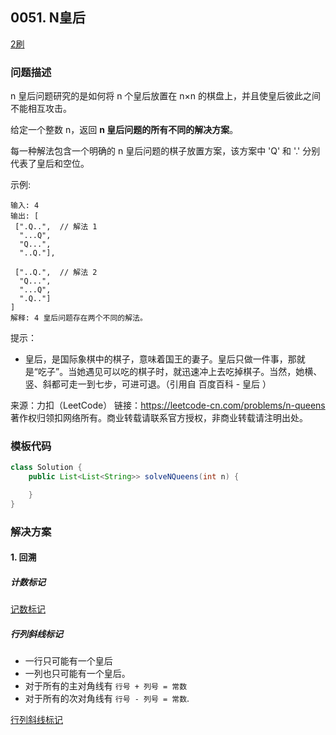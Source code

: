 <script src="https://cdn.bootcss.com/mathjax/2.7.7/MathJax.js?config=TeX-AMS-MML_HTMLorMML"></script>

## 0051. N皇后

[2刷](qu0051/solu/Solution.java)

### 问题描述

n 皇后问题研究的是如何将 n 个皇后放置在 n×n 的棋盘上，并且使皇后彼此之间不能相互攻击。

给定一个整数 n，返回 **n 皇后问题的所有不同的解决方案**。

每一种解法包含一个明确的 n 皇后问题的棋子放置方案，该方案中 'Q' 和 '.' 分别代表了皇后和空位。

示例:

```
输入: 4
输出: [
 [".Q..",  // 解法 1
  "...Q",
  "Q...",
  "..Q."],

 ["..Q.",  // 解法 2
  "Q...",
  "...Q",
  ".Q.."]
]
解释: 4 皇后问题存在两个不同的解法。
```

提示：

* 皇后，是国际象棋中的棋子，意味着国王的妻子。皇后只做一件事，那就是“吃子”。当她遇见可以吃的棋子时，就迅速冲上去吃掉棋子。当然，她横、竖、斜都可走一到七步，可进可退。（引用自 百度百科 - 皇后 ）

来源：力扣（LeetCode）
链接：https://leetcode-cn.com/problems/n-queens
著作权归领扣网络所有。商业转载请联系官方授权，非商业转载请注明出处。

### 模板代码

``` java
class Solution {
    public List<List<String>> solveNQueens(int n) {

    }
}
```

### 解决方案

#### 1. 回溯

##### 计数标记

[记数标记](qu0051/solu1/Solution.java)

##### 行列斜线标记

* 一行只可能有一个皇后
* 一列也只可能有一个皇后。
* 对于所有的主对角线有 `行号 + 列号 = 常数`
* 对于所有的次对角线有 `行号 - 列号 = 常数`.

[行列斜线标记](qu0051/solu2/Solution.java)
